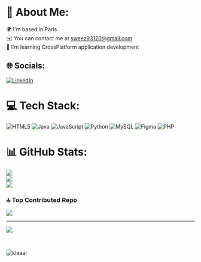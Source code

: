 # 💫 About Me:
🌍 I'm based in Paris<br>✉️ You can contact me at sweez93120@gmail.com<br>🧠 I'm learning CrossPlatform application development


## 🌐 Socials:
[![LinkedIn](https://img.shields.io/badge/LinkedIn-%230077B5.svg?logo=linkedin&logoColor=white)](https://linkedin.com/in/erwan-gueganic-3769642a3) 

# 💻 Tech Stack:
![HTML5](https://img.shields.io/badge/html5-%23E34F26.svg?style=for-the-badge&logo=html5&logoColor=white) ![Java](https://img.shields.io/badge/java-%23ED8B00.svg?style=for-the-badge&logo=openjdk&logoColor=white) ![JavaScript](https://img.shields.io/badge/javascript-%23323330.svg?style=for-the-badge&logo=javascript&logoColor=%23F7DF1E) ![Python](https://img.shields.io/badge/python-3670A0?style=for-the-badge&logo=python&logoColor=ffdd54)  ![MySQL](https://img.shields.io/badge/mysql-%2300000f.svg?style=for-the-badge&logo=mysql&logoColor=white) ![Figma](https://img.shields.io/badge/figma-%23F24E1E.svg?style=for-the-badge&logo=figma&logoColor=white) ![PHP](https://shields.io/badge/-PHP-3776AB?style=flat&logo=php)
# 📊 GitHub Stats:
![](https://github-readme-stats.vercel.app/api?username=Rwano93&theme=nord&hide_border=false&include_all_commits=true&count_private=true)<br/>
![](https://github-readme-streak-stats.herokuapp.com/?user=Rwano93&theme=nord&hide_border=false)<br/>
![](https://github-readme-stats.vercel.app/api/top-langs/?username=Rwano93&theme=nord&hide_border=false&include_all_commits=true&count_private=true&layout=compact)

### 🔝 Top Contributed Repo
![](https://github-contributor-stats.vercel.app/api?username=Rwano93&limit=5&theme=dark&combine_all_yearly_contributions=true)

---
[![](https://visitcount.itsvg.in/api?id=Rwano93i&icon=0&color=0)](https://visitcount.itsvg.in)


<br clear="both">


<img src="https://raw.githubusercontent.com/Sutil/Sutil/2b2fad3bf54522bb30c8c170591fc68ff51b69e6/github-contribution-grid-snake2.svg" alt="kleaar" /> </p>

###
